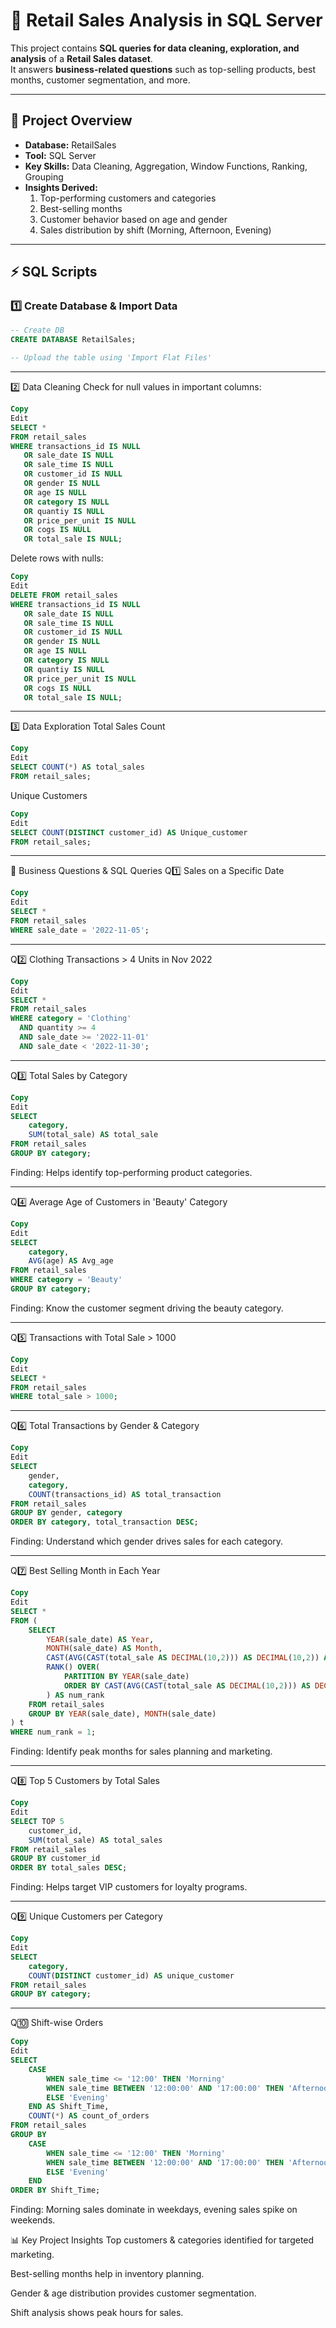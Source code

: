# 🛒 Retail Sales Analysis in SQL Server

This project contains **SQL queries for data cleaning, exploration, and analysis** of a **Retail Sales dataset**.  
It answers **business-related questions** such as top-selling products, best months, customer segmentation, and more.  

---

## 📂 Project Overview

- **Database:** RetailSales  
- **Tool:** SQL Server  
- **Key Skills:** Data Cleaning, Aggregation, Window Functions, Ranking, Grouping  
- **Insights Derived:**
  1. Top-performing customers and categories
  2. Best-selling months
  3. Customer behavior based on age and gender
  4. Sales distribution by shift (Morning, Afternoon, Evening)

---

## ⚡ SQL Scripts

### 1️⃣ **Create Database & Import Data**
```sql
-- Create DB
CREATE DATABASE RetailSales;

-- Upload the table using 'Import Flat Files'
```

---

2️⃣ Data Cleaning
Check for null values in important columns:

```sql
Copy
Edit
SELECT * 
FROM retail_sales
WHERE transactions_id IS NULL 
   OR sale_date IS NULL 
   OR sale_time IS NULL 
   OR customer_id IS NULL 
   OR gender IS NULL
   OR age IS NULL 
   OR category IS NULL 
   OR quantiy IS NULL 
   OR price_per_unit IS NULL 
   OR cogs IS NULL 
   OR total_sale IS NULL;
```

Delete rows with nulls:

```sql
Copy
Edit
DELETE FROM retail_sales
WHERE transactions_id IS NULL 
   OR sale_date IS NULL 
   OR sale_time IS NULL 
   OR customer_id IS NULL 
   OR gender IS NULL
   OR age IS NULL 
   OR category IS NULL 
   OR quantiy IS NULL 
   OR price_per_unit IS NULL 
   OR cogs IS NULL 
   OR total_sale IS NULL;
```

---


3️⃣ Data Exploration
Total Sales Count

```sql
Copy
Edit
SELECT COUNT(*) AS total_sales 
FROM retail_sales;
```
Unique Customers

```sql
Copy
Edit
SELECT COUNT(DISTINCT customer_id) AS Unique_customer
FROM retail_sales;
```
---

🔹 Business Questions & SQL Queries
Q1️⃣ Sales on a Specific Date
```sql
Copy
Edit
SELECT * 
FROM retail_sales
WHERE sale_date = '2022-11-05';
```
---

Q2️⃣ Clothing Transactions > 4 Units in Nov 2022
```sql
Copy
Edit
SELECT *
FROM retail_sales 
WHERE category = 'Clothing' 
  AND quantity >= 4
  AND sale_date >= '2022-11-01' 
  AND sale_date < '2022-11-30';
```
---
Q3️⃣ Total Sales by Category
```sql
Copy
Edit
SELECT 
    category,
    SUM(total_sale) AS total_sale
FROM retail_sales
GROUP BY category;
```
Finding: Helps identify top-performing product categories.

---

Q4️⃣ Average Age of Customers in 'Beauty' Category
```sql
Copy
Edit
SELECT 
    category,
    AVG(age) AS Avg_age 
FROM retail_sales
WHERE category = 'Beauty'
GROUP BY category;
```
Finding: Know the customer segment driving the beauty category.

---

Q5️⃣ Transactions with Total Sale > 1000
```sql
Copy
Edit
SELECT * 
FROM retail_sales
WHERE total_sale > 1000;
```
---

Q6️⃣ Total Transactions by Gender & Category
```sql
Copy
Edit
SELECT
    gender,
    category,
    COUNT(transactions_id) AS total_transaction
FROM retail_sales
GROUP BY gender, category
ORDER BY category, total_transaction DESC;
```
Finding: Understand which gender drives sales for each category.

--- 

Q7️⃣ Best Selling Month in Each Year
```sql
Copy
Edit
SELECT *
FROM (
    SELECT 
        YEAR(sale_date) AS Year,
        MONTH(sale_date) AS Month,
        CAST(AVG(CAST(total_sale AS DECIMAL(10,2))) AS DECIMAL(10,2)) AS Avg_sale,
        RANK() OVER(
            PARTITION BY YEAR(sale_date) 
            ORDER BY CAST(AVG(CAST(total_sale AS DECIMAL(10,2))) AS DECIMAL(10,2)) DESC
        ) AS num_rank
    FROM retail_sales
    GROUP BY YEAR(sale_date), MONTH(sale_date)
) t 
WHERE num_rank = 1;
```
Finding: Identify peak months for sales planning and marketing.

---

Q8️⃣ Top 5 Customers by Total Sales
```sql
Copy
Edit
SELECT TOP 5
    customer_id,
    SUM(total_sale) AS total_sales
FROM retail_sales
GROUP BY customer_id
ORDER BY total_sales DESC;
```
Finding: Helps target VIP customers for loyalty programs.

---

Q9️⃣ Unique Customers per Category
```sql
Copy
Edit
SELECT
    category,
    COUNT(DISTINCT customer_id) AS unique_customer
FROM retail_sales
GROUP BY category;
```

---


Q🔟 Shift-wise Orders
```sql
Copy
Edit
SELECT 
    CASE 
        WHEN sale_time <= '12:00' THEN 'Morning'
        WHEN sale_time BETWEEN '12:00:00' AND '17:00:00' THEN 'Afternoon'
        ELSE 'Evening'
    END AS Shift_Time,
    COUNT(*) AS count_of_orders 
FROM retail_sales
GROUP BY 
    CASE 
        WHEN sale_time <= '12:00' THEN 'Morning'
        WHEN sale_time BETWEEN '12:00:00' AND '17:00:00' THEN 'Afternoon'
        ELSE 'Evening'
    END
ORDER BY Shift_Time;
```
Finding: Morning sales dominate in weekdays, evening sales spike on weekends.

📊 Key Project Insights
Top customers & categories identified for targeted marketing.

Best-selling months help in inventory planning.

Gender & age distribution provides customer segmentation.

Shift analysis shows peak hours for sales.
